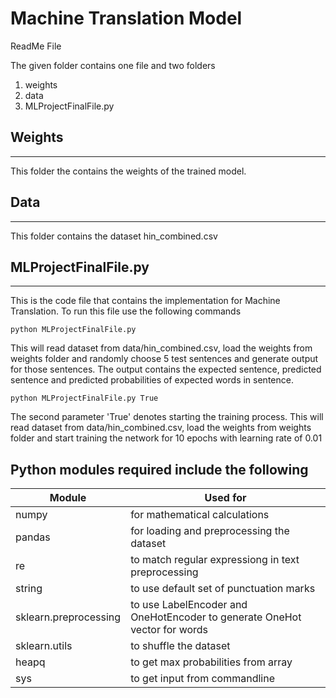 # Machine Translation Model

ReadMe File

The given folder contains one file and two folders
1. weights
2. data
3. MLProjectFinalFile.py


## Weights
-------------------
This folder the contains the weights of the trained model.

## Data
-----------------------
This folder contains the dataset hin_combined.csv


## MLProjectFinalFile.py
-------------------------
This is the code file that contains the implementation for Machine Translation.
To run this file use the following commands

	python MLProjectFinalFile.py

This will read dataset from data/hin_combined.csv, load the weights from weights folder
and randomly choose 5 test sentences and generate output for those sentences.
The output contains the expected sentence, predicted sentence and predicted probabilities
of expected words in sentence.

 	python MLProjectFinalFile.py True

The second parameter 'True' denotes starting the training process.
This will read dataset from data/hin_combined.csv, load the weights from weights folder
and start training the network for 10 epochs with learning rate of 0.01


## Python modules required include the following

|Module |              Used for |
|------               |--------------|
|numpy                | for mathematical calculations|
|pandas               | for loading and preprocessing the dataset|
|re                    | to match regular expressiong in text preprocessing|
|string                | to use default set of punctuation marks|
|sklearn.preprocessing | to use LabelEncoder and OneHotEncoder to generate OneHot vector for words|
|sklearn.utils         | to shuffle the dataset|
|heapq                 | to get max probabilities from array|
|sys                   | to get input from commandline|
